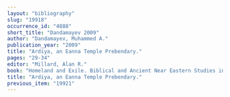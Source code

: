 ```yaml
---
layout: "bibliography"
slug: "19918"
occurrence_id: "4888"
short_title: "Dandamayev 2009"
author: "Dandamayev, Muhammed A."
publication_year: "2009"
title: "Ardiya, an Eanna Temple Prebendary."
pages: "29-34"
editor: "Millard, Alan R."
book: "Homeland and Exile. Biblical and Ancient Near Eastern Studies in Honour of Bustenay Oded (Leiden and Boston)"
title: "Ardiya, an Eanna Temple Prebendary."
previous_item: "19921"
---
```

